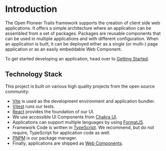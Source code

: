# Introduction

The Open Pioneer Trails framework supports the creation of client side web applications.
It offers a simple architecture where an application can be assembled from a set of packages.
Packages are reusable components that can be used in multiple applications and with different configuration.
When an application is built, it can be deployed either as a single (or multi-) page application or as an easily embeddable Web Component.

To get started developing an application, head over to [Getting Started](GettingStarted.md).

## Technology Stack

This project is built on various high quality projects from the open source community:

-   [Vite](https://vitejs.dev/) is used as the development environment and application bundler.
-   [Vitest](https://vitest.dev/) runs our tests.
-   [React](https://reactjs.org/) provides the foundation of our UI.
-   We use accessible UI Components from [Chakra UI](https://chakra-ui.com/).
-   Applications can support multiple languages by using [FormatJS](https://formatjs.io/).
-   Framework Code is written in [TypeScript](https://www.typescriptlang.org/).
    We recommend, but do not require, TypeScript for application code as well.
-   [PNPM](https://pnpm.io/) is our package manager.
-   Finally, applications are shipped as [Web Components](https://developer.mozilla.org/en-US/docs/Web/Web_Components).
